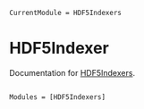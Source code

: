 ```@meta
CurrentModule = HDF5Indexers
```

# HDF5Indexer

Documentation for [HDF5Indexers](https://github.com/mkitti/HDF5Indexers.jl).

```@index
```

```@autodocs
Modules = [HDF5Indexers]
```

